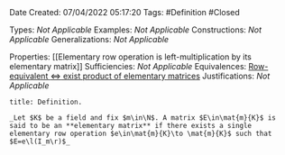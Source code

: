 <br />
<br />

Date Created: 07/04/2022 05:17:20
Tags: #Definition #Closed

Types: _Not Applicable_
Examples: _Not Applicable_
Constructions: _Not Applicable_
Generalizations: _Not Applicable_

Properties: [[Elementary row operation is left-multiplication by its elementary matrix]]
Sufficiencies: _Not Applicable_
Equivalences: [Row-equivalent $\Leftrightarrow$ exist product of elementary matrices](Row-equivalent%20iff%20exist%20product%20of%20elementary%20matrices.md)
Justifications: _Not Applicable_

``` ad-Definition
title: Definition.

_Let $K$ be a field and fix $m\in\N$. A matrix $E\in\mat{m}{K}$ is said to be an **elementary matrix** if there exists a single elementary row operation $e\in\mat{m}{K}\to \mat{m}{K}$ such that $E=e\l(I_m\r)$_

```
